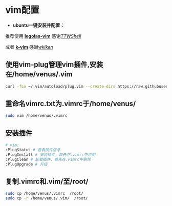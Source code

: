 # vim配置

* **ubuntu一键安装并配置：**

推荐使用 [**legolas-vim**](<https://github.com/TTWShell/legolas-vim>) 感谢[*TTWShell*](<https://github.com/TTWShell>)

或者 [**k-vim**](<https://github.com/wklken/k-vim>) 感谢[*wklken*](<https://github.com/wklken>)

## 使用vim-plug管理vim插件,安装在/home/venus/.vim

```bash
curl -fLo ~/.vim/autoload/plug.vim --create-dirs https://raw.githubusercontent.com/junegunn/vim-plug/master/plug.vim
```

## 重命名vimrc.txt为.vimrc于/home/venus/

```bash
sudo vim /home/venus/.vimrc
```

## 安装插件

```bash
# vim:
:PlugStatus # 查看插件信息
:PlugInstall # 安装插件，首先在.vimrc中声明
:PlugClean # 卸载插件，首先在.vimrc中删除
:PlugUpgrade # 升级
```

## 复制.vimrc和.vim/至/root/

```bash
sudo cp /home/venus/.vimrc  /root/
sudo cp -r /home/venus/.vim/  /root/
```
